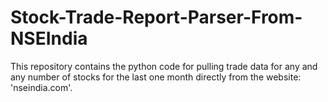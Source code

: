 # Stock-Trade-Report-Parser-From-NSEIndia
This repository contains the python code for pulling trade data for any and any number of stocks for the last one month directly from the website: 'nseindia.com'.

